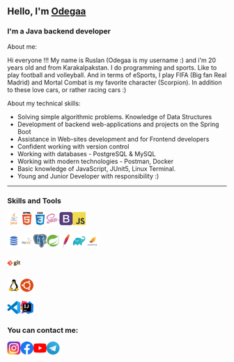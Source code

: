 ## Hello, I'm [Odegaa][instagram]

### I'm a Java backend developer

About me:

Hi everyone !!!
My name is Ruslan (Odegaa is my username :) and i'm 20 years old and from Karakalpakstan. I do programming and sports. 
Like to play football and volleyball. And in terms of eSports, I play FIFA (Big fan Real Madrid) and Mortal Combat is my favorite character (Scorpion).
In addition to these love cars, or rather racing cars :)

About my technical skills:

- Solving simple algorithmic problems. Knowledge of Data Structures
- Development of backend web-applications and projects on the Spring Boot
- Assistance in Web-sites development and for Frontend developers
- Confident working with version control
- Working with databases - PostgreSQL & MySQL
- Working with modern technologies - Postman, Docker
- Basic knowledge of JavaScript, JUnit5, Linux Terminal.
- Young and Junior Developer with responsibility :)

------------

### Skills and Tools
[<img align = "left" alt="Java" width="30px" src="https://raw.githubusercontent.com/github/explore/5b3600551e122a3277c2c5368af2ad5725ffa9a1/topics/java/java.png"/>][instagram]
[<img align = "left" alt="HTML5" width="30px" src="https://raw.githubusercontent.com/github/explore/80688e429a7d4ef2fca1e82350fe8e3517d3494d/topics/html/html.png"/>][instagram]
[<img align = "left" alt="CSS3" width="30px" src="https://raw.githubusercontent.com/github/explore/80688e429a7d4ef2fca1e82350fe8e3517d3494d/topics/css/css.png"/>][instagram]
[<img align = "left" alt="Sass" width="30px" src="https://raw.githubusercontent.com/github/explore/80688e429a7d4ef2fca1e82350fe8e3517d3494d/topics/sass/sass.png"/>][instagram]
[<img align = "left" alt="Bootstrap" width="30px" src="https://raw.githubusercontent.com/github/explore/80688e429a7d4ef2fca1e82350fe8e3517d3494d/topics/bootstrap/bootstrap.png"/>][instagram]
[<img align = "left" alt="JavaScript" width="30px" src="https://raw.githubusercontent.com/github/explore/80688e429a7d4ef2fca1e82350fe8e3517d3494d/topics/javascript/javascript.png"/>][instagram]
</br>
</br>
</br>
[<img align = "left" alt="SQL" width="30px" src="https://raw.githubusercontent.com/github/explore/80688e429a7d4ef2fca1e82350fe8e3517d3494d/topics/sql/sql.png"/>][instagram]
[<img align = "left" alt="MySQL" width="30px" src="https://raw.githubusercontent.com/github/explore/80688e429a7d4ef2fca1e82350fe8e3517d3494d/topics/mysql/mysql.png"/>][instagram]
[<img align = "left" alt="PostgreSQL" width="30px" src="https://raw.githubusercontent.com/github/explore/80688e429a7d4ef2fca1e82350fe8e3517d3494d/topics/postgresql/postgresql.png"/>][instagram]
[<img align = "left" alt="Spring" width="30px" src="https://raw.githubusercontent.com/github/explore/8ab0be27a8c97992e4930e630e2d68ba8d819183/topics/spring/spring.png"/>][instagram]
[<img align = "left" alt="ApacheMaven" width="30px" src="https://raw.githubusercontent.com/github/explore/80688e429a7d4ef2fca1e82350fe8e3517d3494d/topics/maven/maven.png"/>][instagram]
[<img align = "left" alt="Gradle" width="30px" src="https://raw.githubusercontent.com/github/explore/59009b1589a883459c0ae19044e3e7e3ec0c4e0a/topics/gradle/gradle.png"/>][instagram]
[<img align = "left" alt="JavaEE" width="30px" src="https://raw.githubusercontent.com/github/explore/03ccfc814bca2c3ec1d30993a9bf7c4e24d50933/topics/jakarta-ee/jakarta-ee.png"/>][instagram]
</br>
</br>
</br>
[<img align = "left" alt="Git" width="30px" src="https://raw.githubusercontent.com/github/explore/80688e429a7d4ef2fca1e82350fe8e3517d3494d/topics/git/git.png"/>][instagram]
</br>
</br>
</br>
[<img align = "left" alt="Linux" width="30px" src="https://raw.githubusercontent.com/github/explore/80688e429a7d4ef2fca1e82350fe8e3517d3494d/topics/linux/linux.png"/>][instagram]
[<img align = "left" alt="Ubuntu" width="30px" src="https://raw.githubusercontent.com/github/explore/80688e429a7d4ef2fca1e82350fe8e3517d3494d/topics/ubuntu/ubuntu.png"/>][instagram]
</br>
</br>
</br>
[<img align = "left" alt="vscode" width="30px" src="https://raw.githubusercontent.com/github/explore/bbd48b997e8d0bef63f676eca4da5e1f76487b56/topics/visual-studio-code/visual-studio-code.png"/>][instagram]
[<img align = "left" alt="IDEA" width="30px" src="https://raw.githubusercontent.com/github/explore/caa262eeb858e81282d6f651d6eef1f8730b54ba/topics/intellij-idea/intellij-idea.png"/>][instagram]
</br>
</br>
### You can contact me:

[<img align = "left" alt="Instagram" width="30px" src="https://raw.githubusercontent.com/github/explore/06c46459e7947c8a25f72798af696d66e202ac39/topics/instagram/instagram.png" />][instagram]
[<img align = "left" alt="Facebook" width="30px" src="https://raw.githubusercontent.com/github/explore/9adcff6afda303fb7fcead92954bad819fa7a4bd/topics/facebook/facebook.png" />][facebook]
[<img align = "left" alt="YouTube" width="30px" src="https://raw.githubusercontent.com/github/explore/d744245de144b89f3e3462949e08bfc91eda7fcf/topics/youtube/youtube.png" />][youtube]
[<img align = "left" alt="Telegram" width="30px" src="https://raw.githubusercontent.com/github/explore/80688e429a7d4ef2fca1e82350fe8e3517d3494d/topics/telegram/telegram.png" />][telegram]

[instagram]: https://www.instagram.com/odegaa.gt
[youtube]: https://www.youtube.com/channel/UCoEF7O47Eh2zlRIcadgqWpA
[facebook]: https://www.facebook.com/profile.php?id=100034533073208
[telegram]: https://www.telegram.com/odegaa
